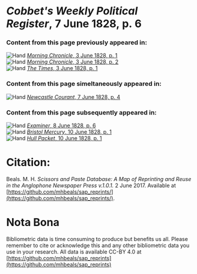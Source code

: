 # *Cobbet's Weekly Political Register*, 7 June 1828, p. 6  
  
### Content from this page previously appeared in:  
![Hand](http://scissorsandpaste.net/wp-content/uploads/2017/06/smallhandpointer.png) [*Morning Chronicle*, 3 June 1828, p. 1](https://mhbeals.github.io/sap_html/Morning-Chronicle/Morning-Chronicle-3-June-1828-p-1)  
![Hand](http://scissorsandpaste.net/wp-content/uploads/2017/06/smallhandpointer.png) [*Morning Chronicle*, 3 June 1828, p. 2](https://mhbeals.github.io/sap_html/Morning-Chronicle/Morning-Chronicle-3-June-1828-p-2)  
![Hand](http://scissorsandpaste.net/wp-content/uploads/2017/06/smallhandpointer.png) [*The Times*, 3 June 1828, p. 1](https://mhbeals.github.io/sap_html/The-Times/The-Times-3-June-1828-p-1)  
  
### Content from this page simeltaneously appeared in:  
![Hand](http://scissorsandpaste.net/wp-content/uploads/2017/06/smallhandpointer.png) [*Newcastle Courant*, 7 June 1828, p. 4](https://mhbeals.github.io/sap_html/Newcastle-Courant/Newcastle-Courant-7-June-1828-p-4)  
  
### Content from this page subsequently appeared in:  
![Hand](http://scissorsandpaste.net/wp-content/uploads/2017/06/smallhandpointer.png) [*Examiner*, 8 June 1828, p. 6](https://mhbeals.github.io/sap_html/Examiner/Examiner-8-June-1828-p-6)  
![Hand](http://scissorsandpaste.net/wp-content/uploads/2017/06/smallhandpointer.png) [*Bristol Mercury*, 10 June 1828, p. 1](https://mhbeals.github.io/sap_html/Bristol-Mercury/Bristol-Mercury-10-June-1828-p-1)  
![Hand](http://scissorsandpaste.net/wp-content/uploads/2017/06/smallhandpointer.png) [*Hull Packet*, 10 June 1828, p. 1](https://mhbeals.github.io/sap_html/Hull-Packet/Hull-Packet-10-June-1828-p-1)  


# Citation: 

Beals. M. H. *Scissors and Paste Database: A Map of Reprinting and Reuse in the Anglophone Newspaper Press v.1.0.1.* 2 June 2017. Available at [https://github.com/mhbeals/sap_reprints/](https://github.com/mhbeals/sap_reprints/). 

# Nota Bona

Bibliometric data is time consuming to produce but benefits us all. Please remember to cite or acknowledge this and any other bibliometric data you use in your research. All data is available CC-BY 4.0 at [https://github.com/mhbeals/sap_reprints](https://github.com/mhbeals/sap_reprints)